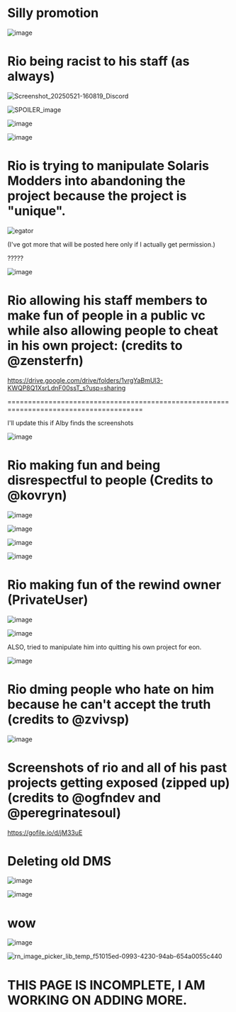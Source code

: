 # Silly promotion

![image](https://github.com/user-attachments/assets/2a47df14-f13f-4491-a60b-18a571e3c8d1)

# Rio being racist to his staff (as always)

![Screenshot_20250521-160819_Discord](https://github.com/user-attachments/assets/948f8a30-d3f3-4e9d-b901-ef6de9774255)

![SPOILER_image](https://github.com/user-attachments/assets/4a00c965-0625-40c1-b35d-6cd29abfa0c9)

![image](https://github.com/user-attachments/assets/b48e6707-6b33-4dee-9a7e-8eca24ae7645)

![image](https://github.com/user-attachments/assets/2f035f75-d235-49f6-9e70-6e3a96cd7641)


# Rio is trying to manipulate Solaris Modders into abandoning the project because the project is "unique".

![egator](https://github.com/user-attachments/assets/591492fe-aa34-406b-93b9-d8ee384ef57d)

(I've got more that will be posted here only if I actually get permission.)

?????

![image](https://github.com/user-attachments/assets/606514a5-31f1-4eba-b283-d5bde4ddee71)


# Rio allowing his staff members to make fun of people in a public vc while also allowing people to cheat in his own project: (credits to @zensterfn)

https://drive.google.com/drive/folders/1vrgYaBmUl3-KWQP8Q1XsrLdnF00ssT_s?usp=sharing

=======================================================================================

I'll update this if Alby finds the screenshots

![image](https://github.com/user-attachments/assets/3af32ab8-2fde-4c9d-bc53-d9e4c1b04a73)


# Rio making fun and being disrespectful to people (Credits to @kovryn)

![image](https://github.com/user-attachments/assets/8d543ff8-efba-4efb-b0fb-ec9407244880)

![image](https://github.com/user-attachments/assets/a700bc6a-e2bc-4b64-9ccf-08ac7d844a7d)

![image](https://github.com/user-attachments/assets/e7bddc12-ceb0-4a91-9d03-24801553e409)

![image](https://github.com/user-attachments/assets/eb89d328-712c-448e-a3e4-9c7d06fe0346)


# Rio making fun of the rewind owner (PrivateUser)

![image](https://github.com/user-attachments/assets/4ad9513d-86ee-4a3d-846f-4cfc2a9b32ad)

![image](https://github.com/user-attachments/assets/236126d9-a969-45c7-bb49-12d07cf9f141)

ALSO, tried to manipulate him into quitting his own project for eon.

![image](https://github.com/user-attachments/assets/9b49e10c-d9da-41e6-a4cc-b7eda31afbd5)


# Rio dming people who hate on him because he can't accept the truth (credits to @zvivsp)

![image](https://github.com/user-attachments/assets/9fb3602e-a064-4f3e-957a-e3f3fc9480e2)


# Screenshots of rio and all of his past projects getting exposed (zipped up) (credits to @ogfndev and @peregrinatesoul)

https://gofile.io/d/jM33uE

# Deleting old DMS

![image](https://github.com/user-attachments/assets/cfe73538-4a27-4391-8914-0b2548a6809e)

![image](https://github.com/user-attachments/assets/c0d10de2-b77f-4726-b29f-ecefe9ef926e)

# wow

![image](https://github.com/user-attachments/assets/ac30f20e-d786-489a-8e0e-ede0eaf57768)

![rn_image_picker_lib_temp_f51015ed-0993-4230-94ab-654a0055c440](https://github.com/user-attachments/assets/a8be798f-4a4b-4315-aead-d8ab54bda81d)



# THIS PAGE IS INCOMPLETE, I AM WORKING ON ADDING MORE.
